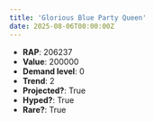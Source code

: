 ```yaml
---
title: 'Glorious Blue Party Queen'
date: 2025-08-06T00:00:00Z
---
```

- **RAP**: 206237
- **Value**: 200000
- **Demand level**: 0
- **Trend**: 2
- **Projected?**: True
- **Hyped?**: True
- **Rare?**: True
